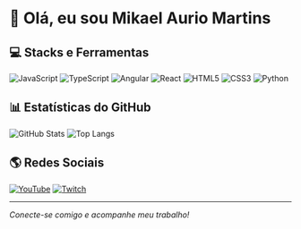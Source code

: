 # 👋 Olá, eu sou Mikael Aurio Martins

## 💻 Stacks e Ferramentas
![JavaScript](https://img.shields.io/badge/JavaScript-F7DF1E?style=for-the-badge&logo=javascript&logoColor=black)
![TypeScript](https://img.shields.io/badge/TypeScript-007ACC?style=for-the-badge&logo=typescript&logoColor=white)
![Angular](https://img.shields.io/badge/Angular-DD0031?style=for-the-badge&logo=angular&logoColor=white)
![React](https://img.shields.io/badge/React-61DAFB?style=for-the-badge&logo=react&logoColor=black)
![HTML5](https://img.shields.io/badge/HTML5-E34F26?style=for-the-badge&logo=html5&logoColor=white)
![CSS3](https://img.shields.io/badge/CSS3-1572B6?style=for-the-badge&logo=css3&logoColor=white)
![Python](https://img.shields.io/badge/Python-3776AB?style=for-the-badge&logo=python&logoColor=white)

## 📊 Estatísticas do GitHub
![GitHub Stats](https://github-readme-stats.vercel.app/api?username=MikaelMartins&show_icons=true&theme=dark)
![Top Langs](https://github-readme-stats.vercel.app/api/top-langs/?username=MikaelMartins&layout=compact&theme=dark)

## 🌎 Redes Sociais
[![YouTube](https://img.shields.io/badge/YouTube-FF0000?style=for-the-badge&logo=youtube&logoColor=white)](https://www.youtube.com/channel/UCm2QJ_VjHqPtjaFaq5c4JFA)
[![Twitch](https://img.shields.io/badge/Twitch-9146FF?style=for-the-badge&logo=twitch&logoColor=white)](https://www.twitch.tv/canaldopresa)


---
_Conecte-se comigo e acompanhe meu trabalho!_
